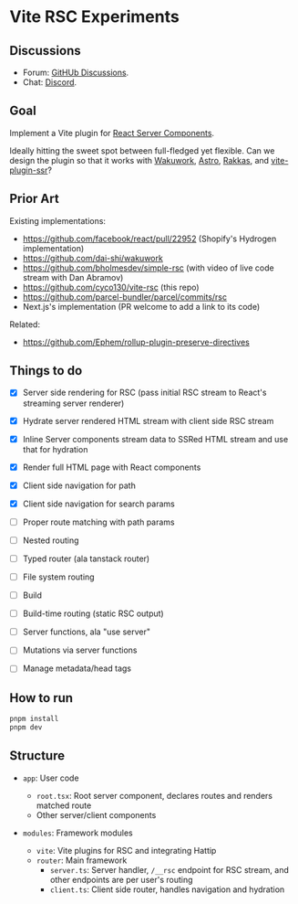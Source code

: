 # Vite RSC Experiments

## Discussions

 - Forum: [GitHUb Discussions](https://github.com/cyco130/vite-rsc/discussions).
 - Chat: [Discord](https://discord.gg/AKqMhV6Mwx).

## Goal

Implement a Vite plugin for [React Server Components](https://react.dev/blog/2020/12/21/data-fetching-with-react-server-components).

Ideally hitting the sweet spot between full-fledged yet flexible. Can we design the plugin so that it works with [Wakuwork](https://github.com/dai-shi/wakuwork), [Astro](https://astro.build/), [Rakkas](https://rakkasjs.org/), and [vite-plugin-ssr](https://vite-plugin-ssr.com/)?

## Prior Art

Existing implementations:
 - https://github.com/facebook/react/pull/22952 (Shopify's Hydrogen implementation)
 - https://github.com/dai-shi/wakuwork
 - https://github.com/bholmesdev/simple-rsc (with video of live code stream with Dan Abramov)
 - https://github.com/cyco130/vite-rsc (this repo)
 - https://github.com/parcel-bundler/parcel/commits/rsc
 - Next.js's implementation (PR welcome to add a link to its code)

Related:
 - https://github.com/Ephem/rollup-plugin-preserve-directives

## Things to do

- [x] Server side rendering for RSC (pass initial RSC stream to React's streaming server renderer)
- [x] Hydrate server rendered HTML stream with client side RSC stream
- [x] Inline Server components stream data to SSRed HTML stream and use that for hydration
- [x] Render full HTML page with React components
- [x] Client side navigation for path
- [x] Client side navigation for search params
- [ ] Proper route matching with path params
- [ ] Nested routing
- [ ] Typed router (ala tanstack router)
- [ ] File system routing
- [ ] Build
- [ ] Build-time routing (static RSC output)
- [ ] Server functions, ala "use server"
- [ ] Mutations via server functions
- [ ] Manage metadata/head tags


## How to run

```bash
pnpm install
pnpm dev
```

## Structure

- `app`: User code
  - `root.tsx`: Root server component, declares routes and renders matched route
  - Other server/client components 

- `modules`: Framework modules
  - `vite`: Vite plugins for RSC and integrating Hattip
  - `router`: Main framework
    - `server.ts`: Server handler, `/__rsc` endpoint for RSC stream, and other endpoints are per user's routing
    - `client.ts`: Client side router, handles navigation and hydration
